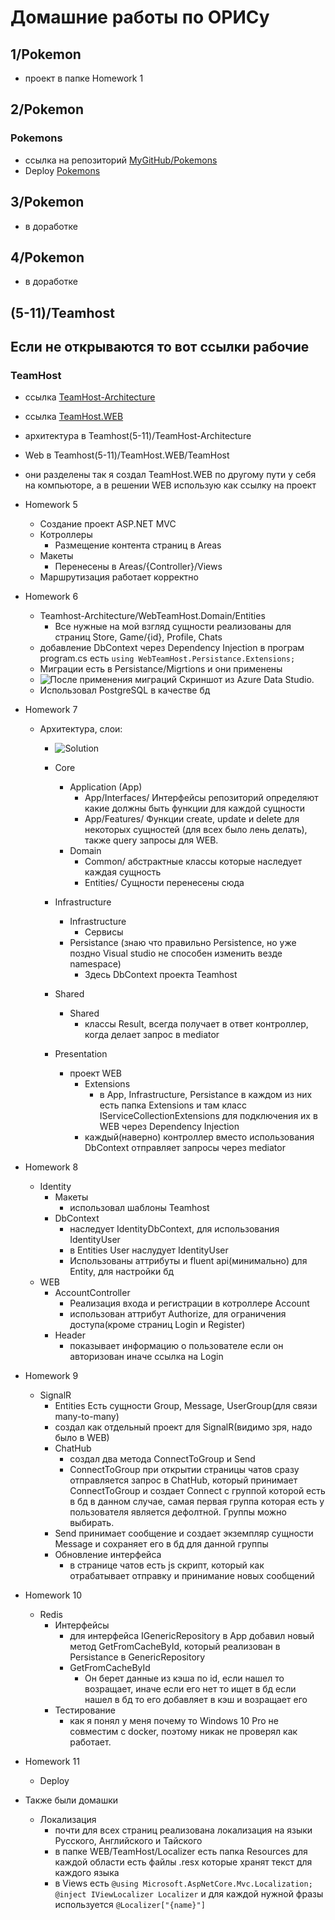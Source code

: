 # Домашние работы по ОРИСу 

## 1/Pokemon
- проект в папке Homework 1

## 2/Pokemon
### Pokemons
- ссылка на репозиторий [MyGitHub/Pokemons](https://github.com/foreverestBulat/Pokemons) 
- Deploy [Pokemons](https://foreverestbulat.github.io/Pokemons/)

## 3/Pokemon
- в доработке
## 4/Pokemon
- в доработке

## (5-11)/Teamhost

## Если не открываются то вот ссылки рабочие
### TeamHost
- ссылка [TeamHost-Architecture](https://github.com/foreverestBulat/TeamHost-Architecture) 
- ссылка [TeamHost.WEB](https://github.com/foreverestBulat/TeamHost.WEB)

- архитектура в Teamhost(5-11)/TeamHost-Architecture
- Web в Teamhost(5-11)/TeamHost.WEB/TeamHost
- они разделены так я создал TeamHost.WEB по другому пути у себя на компьюторе, а в решении WEB использую как ссылку на проект
- Homework 5
    - Создание проект ASP.NET MVC 
    - Котроллеры
        - Размещение контента страниц в Areas
    - Макеты
        - Перенесены в Areas/{Controller}/Views
    - Маршрутизация работает корректно

- Homework 6
    - Teamhost-Architecture/WebTeamHost.Domain/Entities
        - Все нужные на мой взгляд сущности реализованы для страниц Store, Game/{id},  Profile, Chats
    - добавление DbContext через Dependency Injection в програм program.cs есть `using WebTeamHost.Persistance.Extensions;`
    - Миграции есть в Persistance/Migrtions и они применены
    - ![После применения миграций](MigrationsInDatabase.PNG) Скриншот из Azure Data Studio. 
    - Использовал PostgreSQL в качестве бд

- Homework 7
    - Архитектура, слои:
        - ![Solution](Solution.PNG)
        - Core
            - Application (App)
                - App/Interfaces/ Интерфейсы репозиторий определяют какие должны быть функции для каждой сущности
                - App/Features/ Функции create, update и delete для некоторых сущностей (для всех было лень делать), также query запросы для WEB.
            - Domain
                - Common/ абстрактные классы которые наследует каждая сущность
                - Entities/ Сущности перенесены сюда
        - Infrastructure
            - Infrastructure
                - Сервисы
            - Persistance (знаю что правильно Persistence, но уже поздно Visual studio не способен изменить везде namespace)
                - Здесь DbContext проекта Teamhost
        - Shared
            - Shared
                - классы Result, всегда получает в ответ контроллер, когда делает запрос в mediator

        - Presentation
            - проект WEB
                - Extensions 
                    - в App, Infrastructure, Persistance в каждом из них есть папка Extensions и там класс IServiceCollectionExtensions для подключения их в WEB через Dependency Injection
                - каждый(наверно) контроллер вместо использования DbContext отправляет запросы через mediator

- Homework 8
    - Identity
        - Макеты 
            - использовал шаблоны Teamhost
        - DbContext
            - наследует IdentityDbContext, для использования IdentityUser
            - в Entities User наслудует IdentityUser
            - Использованы аттрибуты и fluent api(минимально) для Entity, для настройки бд
    - WEB
        - AccountController
            - Реализация входа и регистрации в котроллере Account
            - использован аттрибут Authorize, для ограничения доступа(кроме страниц Login и Register)
        - Header
            - показывает информацию о пользователе если он авторизован иначе ссылка на Login

- Homework 9
    - SignalR
        - Entities
            Есть сущности Group, Message, UserGroup(для связи many-to-many)        
        - создал как отдельный проект для SignalR(видимо зря, надо было в WEB)
        - ChatHub
            - создал два метода ConnectToGroup и Send
            - ConnectToGroup при открытии страницы чатов сразу отправляется запрос в ChatHub, который принимает ConnectToGroup и создает Connect с группой которой есть в бд в данном случае, самая первая группа которая есть у пользователя является дефолтной. Группы можно выбирать.
        - Send принимает сообщение и создает экземпляр сущности Message и сохраняет его в бд для данной группы
        - Обновление интерфейса
            - в странице чатов есть js скрипт, который как отрабатывает отправку и принимание новых сообщений

- Homework 10
    - Redis
        - Интерфейсы
            - для интерфейса IGenericRepository в App добавил новый метод GetFromCacheById, который реализован в Persistance в GenericRepository
            - GetFromCacheById
                - Он берет данные из кэша по id, если нашел то возращает, иначе если его нет то ищет в бд если нашел в бд то его добавляет в кэш и возращает его
        - Тестирование
            - как я понял у меня почему то Windows 10 Pro не совместим с docker, поэтому никак не проверял как работает.

- Homework 11
    - Deploy


- Также были домашки
    - Локализация
        - почти для всех страниц реализована локализация на языки Русского, Английского и Тайского
        - в папке WEB/TeamHost/Localizer есть папка Resources для каждой области есть файлы .resx которые хранят текст для каждого языка
        - в Views есть `@using Microsoft.AspNetCore.Mvc.Localization; @inject IViewLocalizer Localizer` и для каждой нужной фразы используется `@Localizer["{name}"]`
        